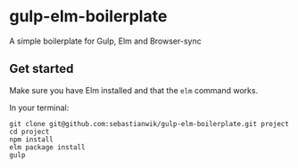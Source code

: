 # gulp-elm-boilerplate
A simple boilerplate for Gulp, Elm and Browser-sync

## Get started
Make sure you have Elm installed and that the ```elm``` command works.

In your terminal:
```
git clone git@github.com:sebastianwik/gulp-elm-boilerplate.git project
cd project
npm install 
elm package install
gulp

```
